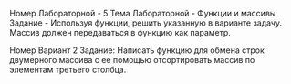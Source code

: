 Номер Лабораторной - 5
Тема Лабораторной - Функции и массивы
Задание - Используя функции, решить указанную в варианте задачу. 
Массив должен передаваться в функцию как параметр.

Номер Вариант 2
Задание:  Написать функцию для обмена строк двумерного массива с ее помощью отсортировать массив по элементам третьего столбца.
